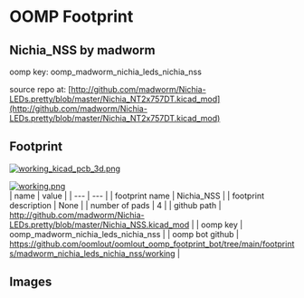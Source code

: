 # OOMP Footprint  
## Nichia_NSS  by madworm  
  
oomp key: oomp_madworm_nichia_leds_nichia_nss  
  
source repo at: [http://github.com/madworm/Nichia-LEDs.pretty/blob/master/Nichia_NT2x757DT.kicad_mod](http://github.com/madworm/Nichia-LEDs.pretty/blob/master/Nichia_NT2x757DT.kicad_mod)  
## Footprint  
  
[![working_kicad_pcb_3d.png](working_kicad_pcb_3d_600.png)](working_kicad_pcb_3d.png)  
  
[![working.png](working_600.png)](working.png)  
| name | value | 
| --- | --- | 
| footprint name | Nichia_NSS | 
| footprint description | None | 
| number of pads | 4 | 
| github path | http://github.com/madworm/Nichia-LEDs.pretty/blob/master/Nichia_NSS.kicad_mod | 
| oomp key | oomp_madworm_nichia_leds_nichia_nss | 
| oomp bot github | https://github.com/oomlout/oomlout_oomp_footprint_bot/tree/main/footprints/madworm_nichia_leds_nichia_nss/working | 
## Images  

